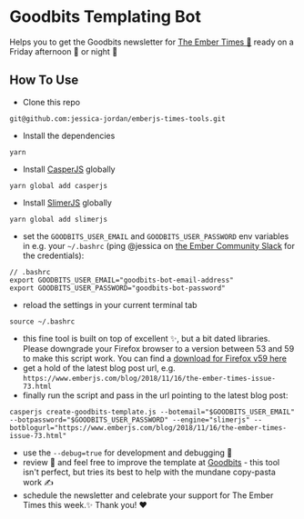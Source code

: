 # Goodbits Templating Bot

Helps you to get the Goodbits newsletter for [The Ember Times 🐹](https://twitter.com/embertimes) ready on a Friday afternoon 🌇 or night 🌙

## How To Use

- Clone this repo
```
git@github.com:jessica-jordan/emberjs-times-tools.git
```
- Install the dependencies
```
yarn
```
- Install [CasperJS](casperjs.org) globally
```
yarn global add casperjs
```
- Install [SlimerJS](https://slimerjs.org/) globally
```
yarn global add slimerjs
```
- set the `GOODBITS_USER_EMAIL` and `GOODBITS_USER_PASSWORD` env variables in e.g. your `~/.bashrc` (ping @jessica on [the Ember Community Slack](https://discordapp.com/invite/zT3asNS) for the credentials):
```
// .bashrc
export GOODBITS_USER_EMAIL="goodbits-bot-email-address"
export GOODBITS_USER_PASSWORD="goodbits-bot-password"
```
- reload the settings in your current terminal tab
```
source ~/.bashrc
```
- this fine tool is built on top of excellent ✨, but a bit dated libraries. Please downgrade your Firefox browser to a version between 53 and 59 to make this script work. You can find a [download for Firefox v59 here](https://ftp.mozilla.org/pub/firefox/releases/59.0b9/)
- get a hold of the latest blog post url, e.g. `https://www.emberjs.com/blog/2018/11/16/the-ember-times-issue-73.html`
- finally run the script and pass in the url pointing to the latest blog post:
```
casperjs create-goodbits-template.js --botemail="$GOODBITS_USER_EMAIL" --botpassword="$GOODBITS_USER_PASSWORD" --engine="slimerjs" --botblogurl="https://www.emberjs.com/blog/2018/11/16/the-ember-times-issue-73.html"
```
- use the `--debug=true` for development and debugging 💛
- review 👀 and feel free to improve the template at [Goodbits](https://goodbits.io/c/7430/emails) - this tool isn't perfect, but tries its best to help with the mundane copy-pasta work ✍️
- schedule the newsletter and celebrate your support for The Ember Times this week.✨ Thank you! ❤️
